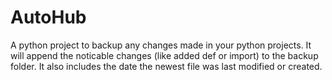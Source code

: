 # AutoHub
A python project to backup any changes made in your python projects. It will append the noticable changes (like added def or import) to the backup folder. It also includes the date the newest file was last modified or created.
